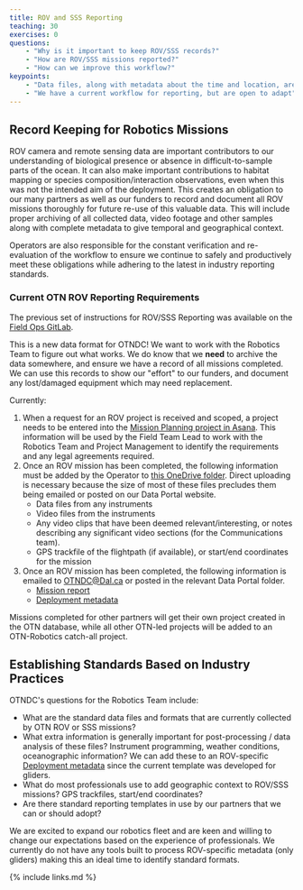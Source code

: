 ```yaml
---
title: ROV and SSS Reporting
teaching: 30
exercises: 0
questions:
    - "Why is it important to keep ROV/SSS records?"
    - "How are ROV/SSS missions reported?"
    - "How can we improve this workflow?"
keypoints:
    - "Data files, along with metadata about the time and location, are needed for each mission"
    - "We have a current workflow for reporting, but are open to adapt"
---
```

## Record Keeping for Robotics Missions

ROV camera and remote sensing data are important contributors to our understanding of biological presence or absence in difficult-to-sample parts of the ocean. It can also make important contributions to habitat mapping or species composition/interaction observations, even when this was not the intended aim of the deployment. This creates an obligation to our many partners as well as our funders to record and document all ROV missions thoroughly for future re-use of this valuable data. This will include proper archiving of all collected data, video footage and other samples along with complete metadata to give temporal and geographical context.

Operators are also responsible for the constant verification and re-evaluation of the workflow to ensure we continue to safely and productively meet these obligations while adhering to the latest in industry reporting standards.

### Current OTN ROV Reporting Requirements

The previous set of instructions for ROV/SSS Reporting was available on the [Field Ops GitLab](https://gitlab.oceantrack.org/otnfield/OTN_Field_Ops/-/wikis/ROV%20and%20SSS%20Reporting). 

This is a new data format for OTNDC! We want to work with the Robotics Team to figure out what works. We do know that we **need** to archive the data somewhere, and ensure we have a record of all missions completed. We can use this records to show our "effort" to our funders, and document any lost/damaged equipment which may need replacement.

Currently:

1. When a request for an ROV project is received and scoped, a project needs to be entered into the [Mission Planning project in Asana](https://app.asana.com/0/1202645460872047/1202645460872047). This information will be used by the Field Team Lead to work with the Robotics Team and Project Management to identify the requirements and any legal agreements required.
2.  Once an ROV mission has been completed, the following information must be added by the Operator to [this OneDrive folder](https://dalu-my.sharepoint.com/:f:/g/personal/otndc_dal_ca/EnneuV4kB1hIlIIoeL1TbE0BAZH9OsCR--ClfC4u3SMffA?e=70KJFN). Direct uploading is necessary because the size of most of these files precludes them being emailed or posted on our Data Portal website.
	- Data files from any instruments
	- Video files from the instruments
	- Any video clips that have been deemed relevant/interesting, or notes describing any significant video sections (for the Communications team).
	- GPS trackfile of the flightpath (if available), or start/end coordinates for the mission
3. Once an ROV mission has been completed, the following information is emailed to OTNDC@Dal.ca or posted in the relevant Data Portal folder.
	- [Mission report](https://members.oceantrack.org/data/data-collection/otn-mission-report.xls)
	- [Deployment metadata](https://members.oceantrack.org/data/data-collection/otn-glider-deployment-metadata-data-sheet-v2.xlsx)

Missions completed for other partners will get their own project created in the OTN database, while all other OTN-led projects will be added to an OTN-Robotics catch-all project.


## Establishing Standards Based on Industry Practices

OTNDC's questions for the Robotics Team include:

- What are the standard data files and formats that are currently collected by OTN ROV or SSS missions?
- What extra information is generally important for post-processing / data analysis of these files? Instrument programming, weather conditions, oceanographic information? We can add these to an ROV-specific [Deployment metadata](https://members.oceantrack.org/data/data-collection/otn-glider-deployment-metadata-data-sheet-v2.xlsx) since the current template was developed for gliders.
- What do most professionals use to add geographic context to ROV/SSS missions? GPS trackfiles, start/end coordinates?
- Are there standard reporting templates in use by our partners that we can or should adopt?

We are excited to expand our robotics fleet and are keen and willing to change our expectations based on the experience of professionals. We currently do not have any tools built to process ROV-specific metadata (only gliders) making this an ideal time to identify standard formats.


{% include links.md %}
